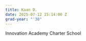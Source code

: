 ```yaml
---
title: Kaan D.
date: 2025-07-12 15:14:00 Z
grad-year: "'30"
---
```


Innovation Academy Charter School 